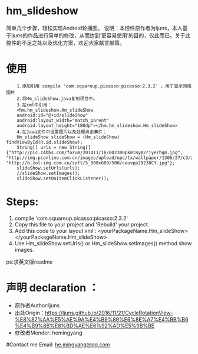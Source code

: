 # hm_slideshow
简单几个步骤，轻松实现Android轮播图。
说明：本控件原作者为ljuns，本人基于ljuns的作品进行简单的修改，从而达到‘更容易使用’的目的，仅此而已。关于此控件的不足之处以及优化方案，欢迎大家献言献策。

# 使用
        1.添加引用 compile 'com.squareup.picasso:picasso:2.3.2' ，用于显示网络图片
        2.将Hm_slideShow.java复制项目中。
        3.在xml中引用：
        <hm.hm_slideshow.Hm_slideShow
        android:id="@+id/slideShow"
        android:layout_width="match_parent"
        android:layout_height="180dp"></hm.hm_slideshow.Hm_slideShow>
        4.在Java文件中设置图片以及处理点击事件：
        Hm_slideShow slideShow = (Hm_slideShow) findViewById(R.id.slideShow);
        String[] urls = new String[]{"http://pic.z4bbs.com/forum/201411/18/002300pkmi8ym2rjyerhqm.jpg", "http://img.pconline.com.cn/images/upload/upc/tx/wallpaper/1306/27/c3/22647769_1372328143774.jpg", "http://b.zol-img.com.cn/soft/5_800x600/500/ceuvpp29238CY.jpg"};
        slideShow.setUrls(urls);
        //slideShow.setImages();
        slideShow.setOnItemClickListener();


# Steps:
 1. compile 'com.squareup.picasso:picasso:2.3.2'
 2. Copy this file to your project and 'Rebuild' your project.
 3. Add this code to your layout xml : <yourPackageName.Hm_slideShow></yourPackageName.Hm_slideShow>
 4. Use Hm_slideShow.setUrls() or Hm_slideShow.setImages() method show images.
 
 ps:求英文版readme
 
 
# 声明 declaration ：
 * 原作者Author:ljuns
 * 出处Origin：https://ljuns.github.io/2016/11/21/CycleRotationView-%E8%87%AA%E5%AE%9A%E4%B9%89%E6%8E%A7%E4%BB%B6%E4%B9%8B%E8%BD%AE%E6%92%AD%E5%9B%BE
 * 修改者Mender: hemingyang
 
#Contact me
Email: he.mingyang@qq.com
